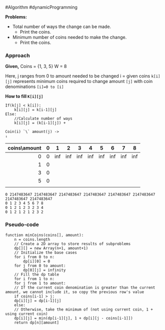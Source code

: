 #Algorithm #dynamicProgramming 

**Problems:**
- Total number of ways the change can be made.
	- Print the coins.
- Minimum number of coins needed to make the change.
	- Print the coins.
### Approach
**Given,**
Coins = {1, 3, 5}
W = 8 

Here, j ranges from 0 to amount needed to be changed
i = given coins
`k[i][j]` represents minimum coins required to change amount `[j]` with coin denominations `[i]=0 to [i]`

**How to fill `K[i][j]`**
```
If(k[j] < k[i]):
	k[i][j] = k[i-1][j]
Else:
	//Calculate number of ways
	k[i][j] = (k[i-1][j]) + 
```


```
Coin(i) `\` amount(j) ->
⇣
```

| **coins\amount** | 0   | 1   | 2   | 3   | 4   | 5   | 6   | 7   | 8   |
| ---------------: | --- | --- | --- | --- | --- | --- | --- | --- | --- |
|                0 | 0   | inf | inf | inf | inf | inf | inf | inf | inf |
|                1 | 0   |     |     |     |     |     |     |     |     |
|                3 | 0   |     |     |     |     |     |     |     |     |
|                5 | 0   |     |     |     |     |     |     |     |     |
|                  |     |     |     |     |     |     |     |     |     |


```
0 2147483647 2147483647 2147483647 2147483647 2147483647 2147483647 2147483647 2147483647 
0 1 2 3 4 5 6 7 8 
0 1 2 1 2 3 2 3 4 
0 1 2 1 2 1 2 3 2 
```

### Pseudo-code
```pseudocode
function minCoins(coins[], amount):
	n = coins.length
	// Create a 2D array to store results of subproblems
	dp[][] = new Array(n+1, amount+1)
	// Initialize the base cases
	for i from 0 to n:
		dp[i][0] = 0
	for j from 0 to amount:
		dp[0][j] = infinity
	// Fill the dp table
	for i from 1 to n:
	for j from 1 to amount:
	// If the current coin denomination is greater than the current amount, we cannot include it, so copy the previous row's value
	if coins[i-1] > j:
	dp[i][j] = dp[i-1][j]
	else:
	// Otherwise, take the minimum of (not using current coin, 1 + using current coin)
	dp[i][j] = min(dp[i-1][j], 1 + dp[i][j - coins[i-1]])
	return dp[n][amount]
```

 